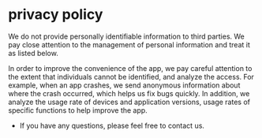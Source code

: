 # privacy policy

We do not provide personally identifiable information to third parties. We pay close attention to the management of personal information and treat it as listed below.

In order to improve the convenience of the app, we pay careful attention to the extent that individuals cannot be identified, and analyze the access. For example, when an app crashes, we send anonymous information about where the crash occurred, which helps us fix bugs quickly.
In addition, we analyze the usage rate of devices and application versions, usage rates of specific functions to help improve the app.
 
* If you have any questions, please feel free to contact us.
